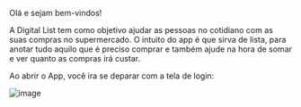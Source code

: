 Olá e sejam bem-vindos!

A Digital List tem como objetivo ajudar as pessoas no cotidiano com as suas compras no supermercado. O intuito do app é que sirva de lista, para anotar tudo aquilo que é preciso comprar e também ajude na hora de somar e ver quanto as compras irá custar.

Ao abrir o App, você ira se deparar com a tela de login:

![image](https://drive.google.com/uc?export=view&id=1-uvnRaGtlia9CHtNbvXWABl-ZEeBTsRG)
